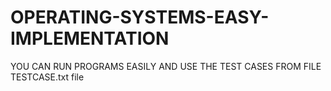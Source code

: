 # OPERATING-SYSTEMS-EASY-IMPLEMENTATION
YOU CAN RUN PROGRAMS EASILY AND USE THE TEST CASES FROM FILE TESTCASE.txt file
